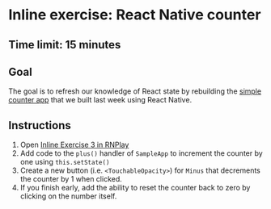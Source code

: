 # Inline exercise: React Native counter
## Time limit: 15 minutes

## Goal

The goal is to refresh our knowledge of React state by rebuilding the
[simple counter app](https://github.com/horizons-school-of-technology/week06/blob/master/day3/warmup.md)
that we built last week using React Native.

## Instructions

1. Open [Inline Exercise 3 in RNPlay](https://rnplay.org/apps/YIt_Bg)
1. Add code to the `plus()` handler of `SampleApp` to increment the counter
   by one using `this.setState()`
1. Create a new button (i.e. `<TouchableOpacity>`) for `Minus` that
   decrements the counter by 1 when clicked.
1. If you finish early, add the ability to reset the counter back to zero
   by clicking on the number itself.
